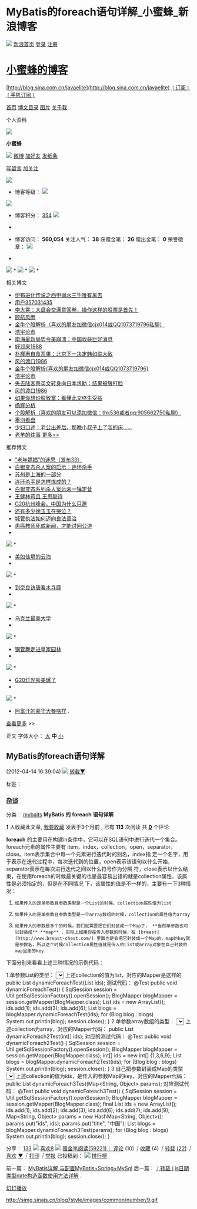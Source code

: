 # MyBatis的foreach语句详解_小蜜蜂_新浪博客
 
![](MyBatis%E7%9A%84foreach%E8%AF%AD%E5%8F%A5%E8%AF%A6%E8%A7%A3_%E5%B0%8F%E8%9C%9C%E8%9C%82_%E6%96%B0%E6%B5%AA%E5%8D%9A%E5%AE%A2/topbar_logo.gif)
 [新浪首页](http://www.sina.com.cn/) [登录](http://blog.sina.com.cn/s/blog_6a0cd5e501011snl.html###) [注册](http://login.sina.com.cn/signup/signupmail.php?entry=blog&amp;srcuid=1779226085&amp;src=blogicp)

# [小蜜蜂的博客](http://blog.sina.com.cn/javaelite)

[http://blog.sina.com.cn/javaelite](http://blog.sina.com.cn/javaelite) [❲订阅❳](http://blog.sina.com.cn/s/blog_6a0cd5e501011snl.html#) [❲手机订阅❳](#)

[首页](http://blog.sina.com.cn/javaelite) [博文目录](http://blog.sina.com.cn/s/articlelist_1779226085_0_1.html) [图片](http://photo.blog.sina.com.cn/javaelite) [关于我](http://blog.sina.com.cn/s/profile_1779226085.html)

个人资料

![](MyBatis%E7%9A%84foreach%E8%AF%AD%E5%8F%A5%E8%AF%A6%E8%A7%A3_%E5%B0%8F%E8%9C%9C%E8%9C%82_%E6%96%B0%E6%B5%AA%E5%8D%9A%E5%AE%A2/44591352703973.jpg)

**小蜜蜂**
 
![](MyBatis%E7%9A%84foreach%E8%AF%AD%E5%8F%A5%E8%AF%A6%E8%A7%A3_%E5%B0%8F%E8%9C%9C%E8%9C%82_%E6%96%B0%E6%B5%AA%E5%8D%9A%E5%AE%A2/sg_trans.gif)
[微博](http://weibo.com/u/1779226085?source=blog)
[加好友](#) [发纸条](#)

[写留言](http://blog.sina.com.cn/s/profile_1779226085.html#write) [加关注](http://blog.sina.com.cn/s/blog_6a0cd5e501011snl.html#)

 
![](MyBatis%E7%9A%84foreach%E8%AF%AD%E5%8F%A5%E8%AF%A6%E8%A7%A3_%E5%B0%8F%E8%9C%9C%E8%9C%82_%E6%96%B0%E6%B5%AA%E5%8D%9A%E5%AE%A2/ten_map.png)
 
* 博客等级：
![](MyBatis%E7%9A%84foreach%E8%AF%AD%E5%8F%A5%E8%AF%A6%E8%A7%A3_%E5%B0%8F%E8%9C%9C%E8%9C%82_%E6%96%B0%E6%B5%AA%E5%8D%9A%E5%AE%A2/1.gif)

![](MyBatis%E7%9A%84foreach%E8%AF%AD%E5%8F%A5%E8%AF%A6%E8%A7%A3_%E5%B0%8F%E8%9C%9C%E8%9C%82_%E6%96%B0%E6%B5%AA%E5%8D%9A%E5%AE%A2/9.gif)
* 博客积分： [354](http://control.blog.sina.com.cn/blog_rebuild/profile/controllers/points_action.php)
![](MyBatis%E7%9A%84foreach%E8%AF%AD%E5%8F%A5%E8%AF%A6%E8%A7%A3_%E5%B0%8F%E8%9C%9C%E8%9C%82_%E6%96%B0%E6%B5%AA%E5%8D%9A%E5%AE%A2/sg_trans.gif)
* 

* 博客访问： **560,054** 关注人气： **38** 获赠金笔： **26** 赠出金笔： **0** 荣誉徽章：
![](MyBatis%E7%9A%84foreach%E8%AF%AD%E5%8F%A5%E8%AF%A6%E8%A7%A3_%E5%B0%8F%E8%9C%9C%E8%9C%82_%E6%96%B0%E6%B5%AA%E5%8D%9A%E5%AE%A2/sg_trans.gif)
* 
![](MyBatis%E7%9A%84foreach%E8%AF%AD%E5%8F%A5%E8%AF%A6%E8%A7%A3_%E5%B0%8F%E8%9C%9C%E8%9C%82_%E6%96%B0%E6%B5%AA%E5%8D%9A%E5%AE%A2/sg_trans.gif)
* 
![](MyBatis%E7%9A%84foreach%E8%AF%AD%E5%8F%A5%E8%AF%A6%E8%A7%A3_%E5%B0%8F%E8%9C%9C%E8%9C%82_%E6%96%B0%E6%B5%AA%E5%8D%9A%E5%AE%A2/sg_trans.gif)
* 
![](MyBatis%E7%9A%84foreach%E8%AF%AD%E5%8F%A5%E8%AF%A6%E8%A7%A3_%E5%B0%8F%E8%9C%9C%E8%9C%82_%E6%96%B0%E6%B5%AA%E5%8D%9A%E5%AE%A2/sg_trans.gif)
* 

相关博文
* [伊布进化传说之西甲弱水三千唯有离去](http://blog.sina.com.cn/s/blog_1547de0b90102wq35.html#cre=blogpagepc&amp;mod=f&amp;loc=1&amp;r=1&amp;doct=0&amp;rfunc=100&amp;tj=none)
* [用户357031435](http://blog.sina.com.cn/u/357031435)
* [李大霄：大盘会交满意答卷，操作这样的股票是首先！](http://blog.sina.com.cn/s/blog_766be2290102woyo.html#cre=blogpagepc&amp;mod=f&amp;loc=2&amp;r=1&amp;doct=0&amp;rfunc=100&amp;tj=none)
* [顾航风雨](http://blog.sina.com.cn/u/1986781737)
* [金牛个股解析（喜欢的朋友加微信cjx014或QQ1073719796私聊）](http://blog.sina.com.cn/s/blog_e09de99d0102wj3l.html#cre=blogpagepc&amp;mod=f&amp;loc=3&amp;r=1&amp;doct=0&amp;rfunc=100&amp;tj=none)
* [浩宇论市](http://blog.sina.com.cn/u/3768445341)
* [南海最新局势令美崩溃：中国收获巨好消息](http://blog.sina.com.cn/s/blog_c3d8bb1d0102wt46.html#cre=blogpagepc&amp;mod=f&amp;loc=4&amp;r=1&amp;doct=0&amp;rfunc=100&amp;tj=none)
* [好润来1988](http://blog.sina.com.cn/u/3285760797)
* [朴槿惠自食恶果：北京下一决定韩如临大敌](http://blog.sina.com.cn/s/blog_631625de0102wipv.html#cre=blogpagepc&amp;mod=f&amp;loc=5&amp;r=1&amp;doct=0&amp;rfunc=100&amp;tj=none)
* [风的渡口1986](http://blog.sina.com.cn/u/1662395870)
* [金牛个股解析{喜欢的朋友加微信cjx014或QQ1073719796}](http://blog.sina.com.cn/s/blog_e09de99d0102wj3b.html#cre=blogpagepc&amp;mod=f&amp;loc=6&amp;r=1&amp;doct=0&amp;rfunc=100&amp;tj=none)
* [浩宇论市](http://blog.sina.com.cn/u/3768445341)
* [失去陆客蔡英文转身向日本求助：结果被狠打脸](http://blog.sina.com.cn/s/blog_631625de0102wipl.html#cre=blogpagepc&amp;mod=f&amp;loc=7&amp;r=1&amp;doct=0&amp;rfunc=100&amp;tj=none)
* [风的渡口1986](http://blog.sina.com.cn/u/1662395870)
* [如果你想炒股致富：看懂此文终生受益](http://blog.sina.com.cn/s/blog_e2ea51f50102wbtt.html#cre=blogpagepc&amp;mod=f&amp;loc=8&amp;r=1&amp;doct=0&amp;rfunc=100&amp;tj=none)
* [杨辉分析](http://blog.sina.com.cn/u/3807007221)
* [个股解析（喜欢的朋友可以添加微信：thk536或者qq:905662750私聊）](http://blog.sina.com.cn/s/blog_b7955c1c0102xjcs.html#cre=blogpagepc&amp;mod=f&amp;loc=9&amp;r=1&amp;doct=0&amp;rfunc=100&amp;tj=none)
* [墨羽看盘](http://blog.sina.com.cn/u/3080018972)
* [少妇口述：老公出差后，那晚小叔子上了我的床……](http://blog.sina.com.cn/s/blog_6bd361d90102wlkf.html#cre=blogpagepc&amp;mod=f&amp;loc=10&amp;r=1&amp;doct=0&amp;rfunc=100&amp;tj=none)
* [老羊的往事](http://blog.sina.com.cn/u/1809015257)
 [更多>>](http://blog.sina.com.cn/)

推荐博文
* [“老年嫖娼”的迷思（发布33）](http://blog.sina.com.cn/s/blog_4dd47e5a0102wjhn.html?tj=2?tj=2)
* [白银变态杀人案的启示：连环杀手](http://blog.sina.com.cn/u/1305771610)
* [苏州是上海的一部分](http://blog.sina.com.cn/u/1450802503)
* [连环杀手是怎样炼成的？](http://blog.sina.com.cn/u/1233227211)
* [白银变态系列杀人案远未一锤定音](http://blog.sina.com.cn/u/1417037145)
* [王健林苟且 王思聪诗](http://blog.sina.com.cn/u/1225096303)
* [G20杭州峰会，中国为什么只邀](http://blog.sina.com.cn/u/1653689003)
* [还有多少徐玉玉在哭泣？](http://blog.sina.com.cn/u/1277071452)
* [城管执法如何迈向良法善治](http://blog.sina.com.cn/u/1420398274)
* [患癌教师死成新闻，才能讨回公道](http://blog.sina.com.cn/u/2008260605)
* 
![](MyBatis%E7%9A%84foreach%E8%AF%AD%E5%8F%A5%E8%AF%A6%E8%A7%A3_%E5%B0%8F%E8%9C%9C%E8%9C%82_%E6%96%B0%E6%B5%AA%E5%8D%9A%E5%AE%A2/3pGV-fxvqctw2634099.jpg)
* 
* [美如仙境的云海](http://blog.sina.com.cn/s/blog_62da4fd20102ws38.html?tj=1)
* 
![](MyBatis%E7%9A%84foreach%E8%AF%AD%E5%8F%A5%E8%AF%A6%E8%A7%A3_%E5%B0%8F%E8%9C%9C%E8%9C%82_%E6%96%B0%E6%B5%AA%E5%8D%9A%E5%AE%A2/cn5x-fxvixet4167792.jpg)
* 
* [到奈良访唐看木寻鹿](http://blog.sina.com.cn/s/blog_4db6a4df0102wwy0.html?tj=1)
* 
![](MyBatis%E7%9A%84foreach%E8%AF%AD%E5%8F%A5%E8%AF%A6%E8%A7%A3_%E5%B0%8F%E8%9C%9C%E8%9C%82_%E6%96%B0%E6%B5%AA%E5%8D%9A%E5%AE%A2/W0s4-fxvixet4162282.jpg)
* 
* [乌克兰最美大学](http://blog.sina.com.cn/s/blog_59d8df1a0102wj76.html?tj=1)
* 
![](MyBatis%E7%9A%84foreach%E8%AF%AD%E5%8F%A5%E8%AF%A6%E8%A7%A3_%E5%B0%8F%E8%9C%9C%E8%9C%82_%E6%96%B0%E6%B5%AA%E5%8D%9A%E5%AE%A2/I9dc-fxvixet4161173.jpg)
* 
* [钢管舞走进皇家园林](http://blog.sina.com.cn/s/blog_3fabe3290102wocc.html?tj=1)
* 
![](MyBatis%E7%9A%84foreach%E8%AF%AD%E5%8F%A5%E8%AF%A6%E8%A7%A3_%E5%B0%8F%E8%9C%9C%E8%9C%82_%E6%96%B0%E6%B5%AA%E5%8D%9A%E5%AE%A2/reme-fxvkkcf6369688.jpg)
* 
* [G20灯光秀美爆了](http://blog.sina.com.cn/s/blog_7533c52c0102wu98.html?tj=1)
* 
![](MyBatis%E7%9A%84foreach%E8%AF%AD%E5%8F%A5%E8%AF%A6%E8%A7%A3_%E5%B0%8F%E8%9C%9C%E8%9C%82_%E6%96%B0%E6%B5%AA%E5%8D%9A%E5%AE%A2/gN28-fxvkkcf6369508.jpg)
* 
* [阿富汗的豪华大餐啥样](http://blog.sina.com.cn/s/blog_543ad8870102wp4h.html?tj=1)
.

[查看更多](http://blog.sina.com.cn/) >>

正文 字体大小： [大](#) **中** [小](#)
## MyBatis的foreach语句详解

(2012-04-14 16:39:04) 
![](MyBatis%E7%9A%84foreach%E8%AF%AD%E5%8F%A5%E8%AF%A6%E8%A7%A3_%E5%B0%8F%E8%9C%9C%E8%9C%82_%E6%96%B0%E6%B5%AA%E5%8D%9A%E5%AE%A2/sg_trans.gif)
[转载▼](#)

标签：

### [杂谈](http://search.sina.com.cn/?c=blog&amp;q=%D4%D3%CC%B8&amp;by=tag)

分类： [mybaits](http://blog.sina.com.cn/s/articlelist_1779226085_7_1.html)
**MyBatis** **的** **foreach** **语句详解**

**1** 人收藏此文章, [我要收藏]() 发表于3个月前 , 已有 **113** 次阅读 共 **[0](http://my.oschina.net/linuxred/blog/38802#comments#comments)** 个评论

**foreach** 的主要用在构建in条件中，它可以在SQL语句中进行迭代一个集合。foreach元素的属性主要有 item，index，collection，open，separator，close。item表示集合中每一个元素进行迭代时的别名，index指 定一个名字，用于表示在迭代过程中，每次迭代到的位置，open表示该语句以什么开始，separator表示在每次进行迭代之间以什么符号作为分隔 符，close表示以什么结束，在使用foreach的时候最关键的也是最容易出错的就是collection属性，该属性是必须指定的，但是在不同情况 下，该属性的值是不一样的，主要有一下3种情况：

1.     如果传入的是单参数且参数类型是一个List的时候，collection属性值为list

2.     如果传入的是单参数且参数类型是一个array数组的时候，collection的属性值为array

3.     如果传入的参数是多个的时候，我们就需要把它们封装成一个Map了， **当然单参数也可以封装成** **map** ，实际上如果你在传入参数的时候，在 [breast](http://www.breast-chest.com/) 里面也是会把它封装成一个Map的，map的key就是参数名，所以这个时候collection属性值就是传入的List或array对象在自己封装的map里面的key

下面分别来看看上述三种情况的示例代码：

1.单参数List的类型：
<select id="dynamicForeachTest" resultType="Blog">
select * from t_blog where id in
<foreach collection="list" index="index" item="item" open="(" separator="," close=")">
＃{item}
</foreach>
</select>
上述collection的值为list，对应的Mapper是这样的
public List<Blog> dynamicForeachTest(List<Integer> ids);
测试代码：
@Test
public void dynamicForeachTest() {
SqlSession session = Util.getSqlSessionFactory().openSession();
BlogMapper blogMapper = session.getMapper(BlogMapper.class);
List<Integer> ids = new ArrayList<Integer>();
ids.add(1);
ids.add(3);
ids.add(6);
List<Blog> blogs = blogMapper.dynamicForeachTest(ids);
for (Blog blog : blogs)
System.out.println(blog);
session.close();
}
2.单参数array数组的类型：
<select id="dynamicForeach2Test" resultType="Blog">
select * from t_blog where id in
<foreach collection="array" index="index" item="item" open="(" separator="," close=")">
＃{item}
</foreach>
</select>
上述collection为array，对应的Mapper代码：
public List<Blog> dynamicForeach2Test(int[] ids);
对应的测试代码：
@Test
public void dynamicForeach2Test() {
SqlSession session = Util.getSqlSessionFactory().openSession();
BlogMapper blogMapper = session.getMapper(BlogMapper.class);
int[] ids = new int[] {1,3,6,9};
List<Blog> blogs = blogMapper.dynamicForeach2Test(ids);
for (Blog blog : blogs)
System.out.println(blog);
session.close();
}
3.自己把参数封装成Map的类型
<select id="dynamicForeach3Test" resultType="Blog">
select * from t_blog where title like "%"＃{title}"%" and id in
<foreach collection="ids" index="index" item="item" open="(" separator="," close=")">
＃{item}
</foreach>
</select>
上述collection的值为ids，是传入的参数Map的key，对应的Mapper代码：
public List<Blog> dynamicForeach3Test(Map<String, Object> params);
对应测试代码：
@Test
public void dynamicForeach3Test() {
SqlSession session = Util.getSqlSessionFactory().openSession();
BlogMapper blogMapper = session.getMapper(BlogMapper.class);
final List<Integer> ids = new ArrayList<Integer>();
ids.add(1);
ids.add(2);
ids.add(3);
ids.add(6);
ids.add(7);
ids.add(9);
Map<String, Object> params = new HashMap<String, Object>();
params.put("ids", ids);
params.put("title", "中国");
List<Blog> blogs = blogMapper.dynamicForeach3Test(params);
for (Blog blog : blogs)
System.out.println(blog);
session.close();
}

分享： [133](#)
![](MyBatis%E7%9A%84foreach%E8%AF%AD%E5%8F%A5%E8%AF%A6%E8%A7%A3_%E5%B0%8F%E8%9C%9C%E8%9C%82_%E6%96%B0%E6%B5%AA%E5%8D%9A%E5%AE%A2/sg_trans.gif)
[喜欢8](#)
![](MyBatis%E7%9A%84foreach%E8%AF%AD%E5%8F%A5%E8%AF%A6%E8%A7%A3_%E5%B0%8F%E8%9C%9C%E8%9C%82_%E6%96%B0%E6%B5%AA%E5%8D%9A%E5%AE%A2/sg_trans.gif)
[赠金笔阅读(59221)┊ 评论](#) (10) *┊* [收藏](#) (4) *┊* [转载](http://blog.sina.com.cn/s/blog_6a0cd5e501011snl.html#) [(22)](http://blog.sina.com.cn/s/blog_6a0cd5e501011snl.html#) *┊* [喜欢](#) [▼](#) *┊* [打印](http://blog.sina.com.cn/main_v5/ria/print.html?blog_id=blog_6a0cd5e501011snl) *┊* [举报](http://blog.sina.com.cn/s/blog_6a0cd5e501011snl.html#)
已投稿到：
![](MyBatis%E7%9A%84foreach%E8%AF%AD%E5%8F%A5%E8%AF%A6%E8%A7%A3_%E5%B0%8F%E8%9C%9C%E8%9C%82_%E6%96%B0%E6%B5%AA%E5%8D%9A%E5%AE%A2/sg_trans.gif)
[排行榜](http://blog.sina.com.cn/lm/114/117/day.html)

前一篇： [MyBatis详解 与配置MyBatis+Spring+MySql](http://blog.sina.com.cn/s/blog_6a0cd5e501011snk.html)
后一篇： [❲转载❳js日期类型date构造函数使用方法详解](http://blog.sina.com.cn/s/blog_6a0cd5e501011so7.html)
.

[幻灯播放](http://www.bj.cyberpolice.cn/index.jsp)

http://simg.sinajs.cn/blog7style/images/common/number/9.gif
